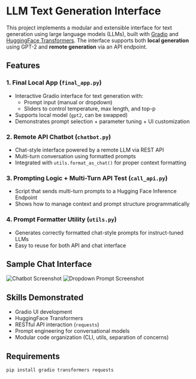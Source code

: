 # LLM Text Generation Interface

This project implements a modular and extensible interface for text generation using large language models (LLMs), built with [Gradio](https://www.gradio.app/) and [HuggingFace Transformers](https://huggingface.co/docs/transformers/). The interface supports both **local generation** using GPT-2 and **remote generation** via an API endpoint.

## Features

### 1. Final Local App (`final_app.py`)
- Interactive Gradio interface for text generation with:
  - Prompt input (manual or dropdown)
  - Sliders to control temperature, max length, and top-p
- Supports local model (`gpt2`, can be swapped)
- Demonstrates prompt selection + parameter tuning + UI customization

### 2. Remote API Chatbot (`chatbot.py`)
- Chat-style interface powered by a remote LLM via REST API
- Multi-turn conversation using formatted prompts
- Integrated with `utils.format_as_chat()` for proper context formatting

### 3. Prompting Logic + Multi-Turn API Test (`call_api.py`)
- Script that sends multi-turn prompts to a Hugging Face Inference Endpoint
- Shows how to manage context and prompt structure programmatically

### 4. Prompt Formatter Utility (`utils.py`)
- Generates correctly formatted chat-style prompts for instruct-tuned LLMs
- Easy to reuse for both API and chat interface

## Sample Chat Interface

![Chatbot Screenshot](https://github.com/user-attachments/assets/c5526666-3250-434a-87e0-06c67da65cc2)
![Dropdown Prompt Screenshot](https://github.com/user-attachments/assets/1f3135a7-a703-44ed-828d-f35951a2471c)

## Skills Demonstrated

- Gradio UI development
- HuggingFace Transformers
- RESTful API interaction (`requests`)
- Prompt engineering for conversational models
- Modular code organization (CLI, utils, separation of concerns)

## Requirements

```bash
pip install gradio transformers requests







